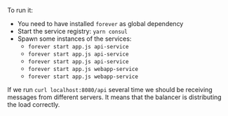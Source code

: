 To run it:

- You need to have installed `forever` as global dependency
- Start the service registry: `yarn consul`
- Spawn some instances of the services:
    - `forever start app.js api-service`
    - `forever start app.js api-service`
    - `forever start app.js api-service`
    - `forever start app.js webapp-service`
    - `forever start app.js webapp-service`


If we run `curl localhost:8080/api` several time we should be receiving messages from different servers. It means that the balancer is distributing the load correctly.
